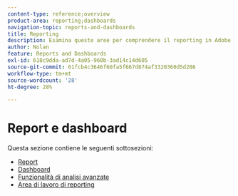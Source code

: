 ```yaml
---
content-type: reference;overview
product-area: reporting;dashboards
navigation-topic: reports-and-dashboards
title: Reporting
description: Esamina queste aree per comprendere il reporting in Adobe Workfront.
author: Nolan
feature: Reports and Dashboards
exl-id: 618c9dda-ad7d-4a05-960b-3ad14c14d605
source-git-commit: 61fcb4c3646f60fa5f667d874af3320360d5d286
workflow-type: tm+mt
source-wordcount: '28'
ht-degree: 28%

---
```



# Report e dashboard

Questa sezione contiene le seguenti sottosezioni:

* [Report](../reports-and-dashboards/reports/reports-overview.md)
* [Dashboard](../reports-and-dashboards/dashboards/dashboards-overview.md)
* [Funzionalità di analisi avanzate](../enhanced-analytics/enhanced-analytics.md)
* [Area di lavoro di reporting](../reports-and-dashboards/reporting-canvas/reporting-canvas.md)
